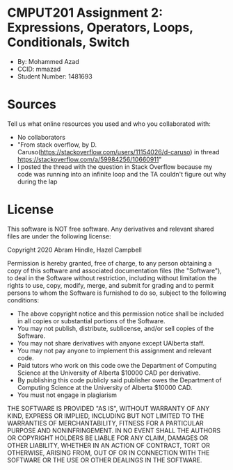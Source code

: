 # CMPUT201 Assignment 2: Expressions, Operators, Loops, Conditionals, Switch

* By: Mohammed Azad
* CCID: mmazad
* Student Number: 1481693

# Sources

Tell us what online resources you used and who you collaborated with:

* No collaborators
* "From stack overflow, by D. Caruso(https://stackoverflow.com/users/11154026/d-caruso) in thread https://stackoverflow.com/a/59984256/10660911"
* I posted the thread with the question in Stack Overflow because my code was running into an infinite loop and the TA couldn't figure out why during the lap 

# License

This software is NOT free software. Any derivatives and relevant shared files are under the following license:

Copyright 2020 Abram Hindle, Hazel Campbell

Permission is hereby granted, free of charge, to any person obtaining a copy of this software and associated documentation files (the "Software"), to deal in the Software without restriction, including without limitation the rights to use, copy, modify, merge, and submit for grading and to permit persons to whom the Software is furnished to do so, subject to the following conditions:

* The above copyright notice and this permission notice shall be included in all copies or substantial portions of the Software.
* You may not publish, distribute, sublicense, and/or sell copies of the Software.
* You may not share derivatives with anyone except UAlberta staff.
* You may not pay anyone to implement this assignment and relevant code.
* Paid tutors who work on this code owe the Department of Computing Science at the University of Alberta $10000 CAD per derivative.
* By publishing this code publicly said publisher owes the Department of Computing Science at the University of Alberta $10000 CAD.
* You must not engage in plagiarism 

THE SOFTWARE IS PROVIDED "AS IS", WITHOUT WARRANTY OF ANY KIND, EXPRESS OR IMPLIED, INCLUDING BUT NOT LIMITED TO THE WARRANTIES OF MERCHANTABILITY, FITNESS FOR A PARTICULAR PURPOSE AND NONINFRINGEMENT. IN NO EVENT SHALL THE AUTHORS OR COPYRIGHT HOLDERS BE LIABLE FOR ANY CLAIM, DAMAGES OR OTHER LIABILITY, WHETHER IN AN ACTION OF CONTRACT, TORT OR OTHERWISE, ARISING FROM, OUT OF OR IN CONNECTION WITH THE SOFTWARE OR THE USE OR OTHER DEALINGS IN THE SOFTWARE.